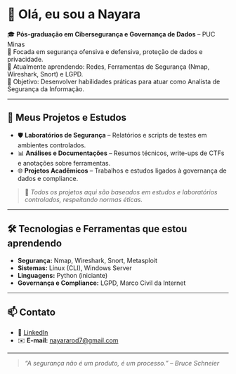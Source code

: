 # 👋 Olá, eu sou a Nayara

🎓 **Pós-graduação em Cibersegurança e Governança de Dados** – PUC Minas  
🔐 Focada em segurança ofensiva e defensiva, proteção de dados e privacidade.  
🌱 Atualmente aprendendo: Redes, Ferramentas de Segurança (Nmap, Wireshark, Snort) e LGPD.  
🚀 Objetivo: Desenvolver habilidades práticas para atuar como Analista de Segurança da Informação.

---

## 📂 Meus Projetos e Estudos

- 🛡️ **Laboratórios de Segurança** – Relatórios e scripts de testes em ambientes controlados.  
- 📊 **Análises e Documentações** – Resumos técnicos, write-ups de CTFs e anotações sobre ferramentas.  
- 🌐 **Projetos Acadêmicos** – Trabalhos e estudos ligados à governança de dados e compliance.

> 📌 *Todos os projetos aqui são baseados em estudos e laboratórios controlados, respeitando normas éticas.*

---

## 🛠️ Tecnologias e Ferramentas que estou aprendendo

- **Segurança:** Nmap, Wireshark, Snort, Metasploit  
- **Sistemas:** Linux (CLI), Windows Server  
- **Linguagens:** Python (iniciante)  
- **Governança e Compliance:** LGPD, Marco Civil da Internet

---

## 📫 Contato

- 💼 [LinkedIn](www.linkedin.com/in/nayarasouto7)  
- ✉️ **E-mail:** nayararod7@gmail.com

---

> *“A segurança não é um produto, é um processo.” – Bruce Schneier*
